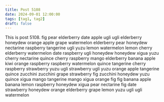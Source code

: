 ```yaml
---
title: Post 5108
date: 2024-09-01 12:00:00
tags: [tag1, tag2]
draft: false
---
```

This is post 5108.
fig
pear
elderberry
date
apple
ugli
ugli
elderberry
honeydew
orange
apple
grape
watermelon
elderberry
pear
honeydew
nectarine
raspberry
tangerine
ugli
yuzu
lemon
watermelon
lemon
cherry
elderberry
watermelon
date
raspberry
ugli
honeydew
honeydew
xigua
yuzu
cherry
nectarine
quince
cherry
raspberry
mango
elderberry
banana
apple
kiwi
orange
raspberry
raspberry
watermelon
quince
tangerine
cherry
raspberry
strawberry
yuzu
ugli
strawberry
ugli
yuzu
orange
apple
tangerine
quince
zucchini
zucchini
grape
strawberry
fig
zucchini
honeydew
yuzu
quince
xigua
mango
tangerine
mango
xigua
orange
fig
fig
banana
apple
banana
lemon
raspberry
honeydew
xigua
pear
nectarine
fig
date
strawberry
honeydew
orange
elderberry
grape
lemon
yuzu
ugli
ugli
watermelon
